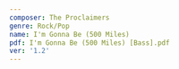 ```yaml
---
composer: The Proclaimers
genre: Rock/Pop
name: I'm Gonna Be (500 Miles)
pdf: I'm Gonna Be (500 Miles) [Bass].pdf
ver: '1.2'
---
```

